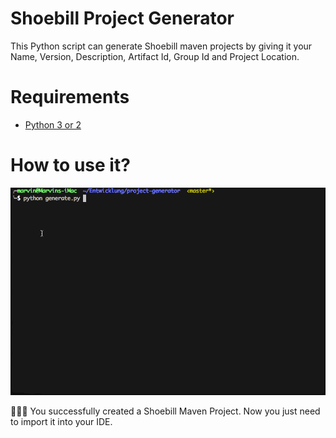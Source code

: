 # Shoebill Project Generator

This Python script can generate Shoebill maven projects by giving it your Name, Version, Description, Artifact Id, Group Id and Project Location.

# Requirements

* [Python 3 or 2](https://www.python.org/downloads/)

# How to use it?

![Demonstration](docs/demonstration.gif)

🎉🎉🎉 You successfully created a Shoebill Maven Project. Now you just need to import it into your IDE.